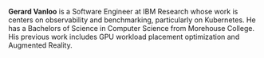 **Gerard Vanloo** is a Software Engineer at IBM Research whose work is centers on observability and benchmarking, particularly on Kubernetes. He has a Bachelors of Science in Computer Science from Morehouse College. His previous work includes GPU workload placement optimization and Augmented Reality.